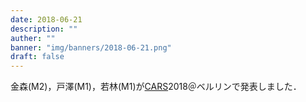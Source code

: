 ```yaml
---
date: 2018-06-21
description: ""
auther: ""
banner: "img/banners/2018-06-21.png"
draft: false
---
```

金森(M2)，戸澤(M1)，若林(M1)が[CARS](http://www.cars-int.org/)2018＠ベルリンで発表しました．
